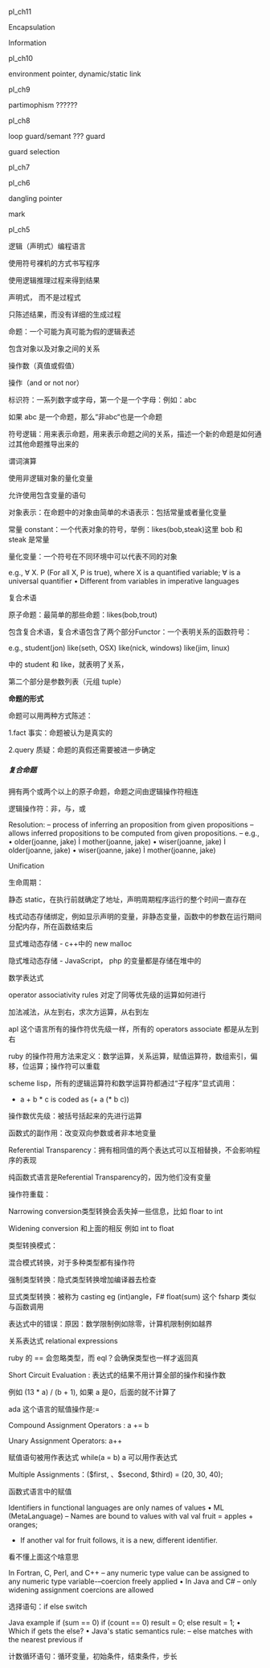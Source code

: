 pl_ch11

Encapsulation 

Information

pl_ch10

environment pointer, dynamic/static link

pl_ch9

partimophism ??????

pl_ch8

loop guard/semant ??? guard

guard selection

pl_ch7

pl_ch6

dangling pointer

mark

pl_ch5

逻辑（声明式）编程语言

使用符号裸机的方式书写程序

使用逻辑推理过程来得到结果

声明式， 而不是过程式

只陈述结果，而没有详细的生成过程

命题：一个可能为真可能为假的逻辑表述

包含对象以及对象之间的关系

操作数（真值或假值）

操作（and or not nor）

标识符：一系列数字或字母，第一个是一个字母：例如：abc

如果 abc 是一个命题，那么“非abc“也是一个命题

符号逻辑：用来表示命题，用来表示命题之间的关系，描述一个新的命题是如何通过其他命题推导出来的



谓词演算

使用非逻辑对象的量化变量

允许使用包含变量的语句



对象表示：在命题中的对象由简单的术语表示：包括常量或者量化变量

常量 constant：一个代表对象的符号，举例：likes(bob,steak)这里 bob 和 steak 是常量

量化变量：一个符号在不同环境中可以代表不同的对象

e.g., ∀ X. P (For all X, P is true), where X is a
quantified variable; ∀ is a universal quantifier
• Different from variables in imperative languages



复合术语

原子命题：最简单的那些命题：likes(bob,trout)

包含复合术语，复合术语包含了两个部分Functor：一个表明关系的函数符号：

e.g., student(jon)
like(seth, OSX)
like(nick, windows)
like(jim, linux)

中的 student 和 like，就表明了关系，

第二个部分是参数列表（元组 tuple）

**命题的形式**

命题可以用两种方式陈述：

1.fact 事实：命题被认为是真实的

2.query 质疑：命题的真假还需要被进一步确定

##### 复合命题

拥有两个或两个以上的原子命题，命题之间由逻辑操作符相连

逻辑操作符：非，与，或

Resolution:
– process of inferring an proposition from given
propositions
– allows inferred propositions to be computed
from given propositions.
– e.g.,
• older(joanne, jake) Ì mother(joanne, jake)
• wiser(joanne, jake) Ì older(joanne, jake)
• wiser(joanne, jake) Ì mother(joanne, jake)

Unification



生命周期：

静态 static，在执行前就确定了地址，声明周期程序运行的整个时间一直存在

栈式动态存储绑定，例如显示声明的变量，非静态变量，函数中的参数在运行期间分配内存，所在函数结束后

显式堆动态存储 - c++中的 new malloc

隐式堆动态存储 - JavaScript， php 的变量都是存储在堆中的



数学表达式

operator associativity rules 对定了同等优先级的运算如何进行

加法减法，从左到右，求次方运算，从右到左

apl 这个语言所有的操作符优先级一样，所有的 operators associate 都是从左到右

ruby 的操作符用方法来定义：数学运算，关系运算，赋值运算符，数组索引，偏移，位运算；操作符可以重载

scheme lisp，所有的逻辑运算符和数学运算符都通过“子程序”显式调用：

- a + b * c is coded as (+ a (* b c))

操作数优先级：被括号括起来的先进行运算

函数式的副作用：改变双向参数或者非本地变量

Referential Transparency：拥有相同值的两个表达式可以互相替换，不会影响程序的表现

纯函数式语言是Referential Transparency的，因为他们没有变量

操作符重载：

Narrowing conversion类型转换会丢失掉一些信息，比如 floar to int

Widening conversion 和上面的相反 例如 int to float

类型转换模式：

混合模式转换，对于多种类型都有操作符

强制类型转换：隐式类型转换增加编译器去检查

显式类型转换：被称为 casting eg (int)angle，F# float(sum) 这个 fsharp 类似与函数调用

表达式中的错误：原因：数学限制例如除零，计算机限制例如越界

关系表达式 relational expressions 

ruby 的 == 会忽略类型，而 eql？会确保类型也一样才返回真

Short Circuit Evaluation : 表达式的结果不用计算全部的操作和操作数

例如 (13 * a) / (b + 1), 如果 a 是0，后面的就不计算了

ada 这个语言的赋值操作是:=

Compound Assignment Operators :  a += b

Unary Assignment Operators: a++

赋值语句被用作表达式 while(a = b) a 可以用作表达式

Multiple Assignments：(\$first, 、\$second, \$third) = (20, 30, 40);

函数式语言中的赋值

Identifiers in functional languages are only
names of values
• ML (MetaLanguage)
– Names are bound to values with val
val fruit = apples + oranges;

- If another val for fruit follows, it is a new,
  different identifier.

看不懂上面这个啥意思

In Fortran, C, Perl, and C++
– any numeric type value can be assigned to
any numeric type variable-–coercion freely
applied
• In Java and C#
– only widening assignment coercions are
allowed



选择语句：if else switch

Java example
if (sum == 0)
if (count == 0)
result = 0;
else result = 1;
• Which if gets the else?
• Java's static semantics rule:
– else matches with the nearest previous if



计数循环语句：循环变量，初始条件，结束条件，步长